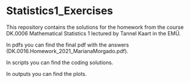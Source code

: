 # Statistics1_Exercises

This repository contains the solutions for the homework from the course DK.0006 Mathematical Statistics 1 lectured by Tannel Kaart in the EMÜ.

In pdfs you can find the final pdf with the answers (DK.0016.Homework_2021_MarianaMorgado.pdf).

In scripts you can find the coding solutions.

In outputs you can find the plots.
